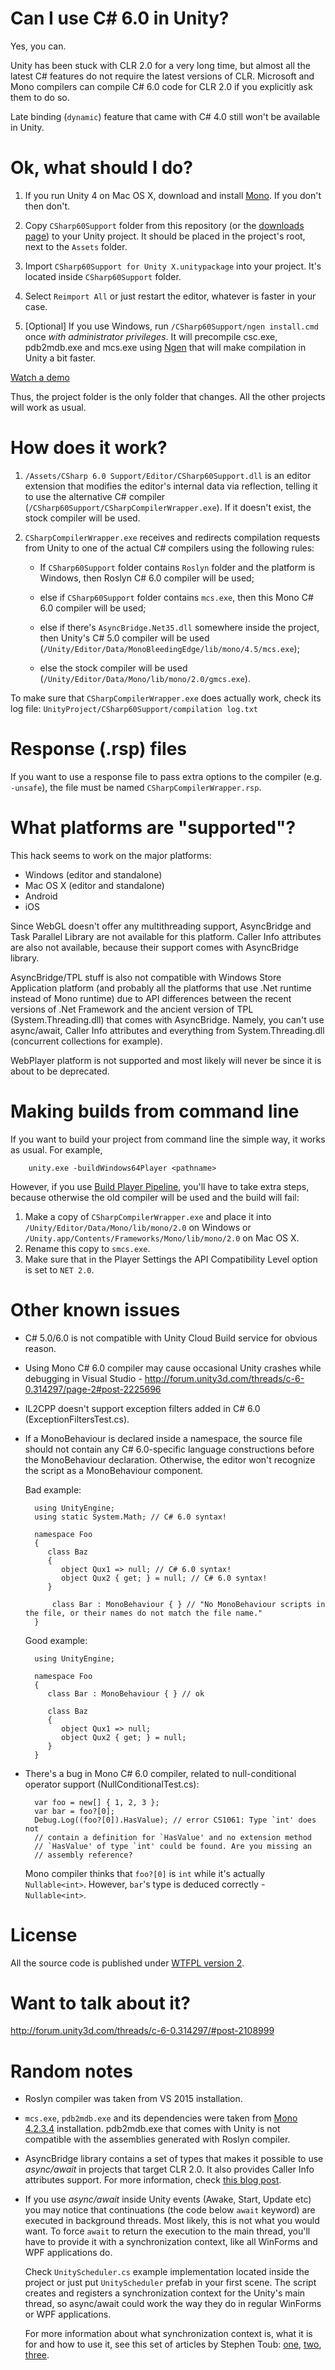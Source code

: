 # Can I use C# 6.0 in Unity? #

Yes, you can.

Unity has been stuck with CLR 2.0 for a very long time, but almost all the latest C# features do not require the latest versions of CLR. Microsoft and Mono compilers can compile C# 6.0 code for CLR 2.0 if you explicitly ask them to do so.

Late binding (`dynamic`) feature that came with C# 4.0 still won't be available in Unity.


# Ok, what should I do? #

1. If you run Unity 4 on Mac OS X, download and install [Mono][mono]. If you don't then don't.

2. Copy `CSharp60Support` folder from this repository (or the [downloads page](https://bitbucket.org/alexzzzz/unity-c-5.0-and-6.0-integration/downloads)) to your Unity project. It should be placed in the project's root, next to the `Assets` folder.

3. Import `CSharp60Support for Unity X.unitypackage` into your project. It's located inside `CSharp60Support` folder.

4. Select `Reimport All` or just restart the editor, whatever is faster in your case.

5. [Optional] If you use Windows, run `/CSharp60Support/ngen install.cmd` once *with administrator privileges*. It will precompile csc.exe, pdb2mdb.exe and mcs.exe using [Ngen][ngen] that will make compilation in Unity a bit faster.

[Watch a demo](How_to_install.gif)

Thus, the project folder is the only folder that changes. All the other projects will work as usual.


# How does it work? #

1. `/Assets/CSharp 6.0 Support/Editor/CSharp60Support.dll` is an editor extension that modifies the editor's internal data via reflection, telling it to use the alternative C# compiler (`/CSharp60Support/CSharpCompilerWrapper.exe`). If it doesn't exist, the stock compiler will be used.

2. `CSharpCompilerWrapper.exe` receives and redirects compilation requests from Unity to one of the actual C# compilers using the following rules:

    * If `CSharp60Support` folder contains `Roslyn` folder and the platform is Windows, then Roslyn C# 6.0 compiler will be used;

    * else if `CSharp60Support` folder contains `mcs.exe`, then this Mono C# 6.0 compiler will be used;

    * else if there's `AsyncBridge.Net35.dll` somewhere inside the project, then Unity's C# 5.0 compiler will be used (`/Unity/Editor/Data/MonoBleedingEdge/lib/mono/4.5/mcs.exe`);

    * else the stock compiler will be used (`/Unity/Editor/Data/Mono/lib/mono/2.0/gmcs.exe`).
    
To make sure that `CSharpCompilerWrapper.exe` does actually work, check its log file: `UnityProject/CSharp60Support/compilation log.txt`


# Response (.rsp) files #

If you want to use a response file to pass extra options to the compiler (e.g. `-unsafe`), the file must be named `CSharpCompilerWrapper.rsp`.


# What platforms are "supported"? #

This hack seems to work on the major platforms:

* Windows (editor and standalone)
* Mac OS X (editor and standalone)
* Android
* iOS

Since WebGL doesn't offer any multithreading support, AsyncBridge and Task Parallel Library are not available for this platform. Caller Info attributes are also not available, because their support comes with AsyncBridge library.

AsyncBridge/TPL stuff is also not compatible with Windows Store Application platform (and probably all the platforms that use .Net runtime instead of Mono runtime) due to API differences between the recent versions of .Net Framework and the ancient version of TPL (System.Threading.dll) that comes with AsyncBridge. Namely, you can't use async/await, Caller Info attributes and everything from System.Threading.dll (concurrent collections for example).

WebPlayer platform is not supported and most likely will never be since it is about to be deprecated.


# Making builds from command line #

If you want to build your project from command line the simple way, it works as usual. For example,

        unity.exe -buildWindows64Player <pathname>

However, if you use [Build Player Pipeline](https://docs.unity3d.com/Manual/BuildPlayerPipeline.html), you'll have to take extra steps, because otherwise the old compiler will be used and the build will fail:

1. Make a copy of `CSharpCompilerWrapper.exe` and place it into `/Unity/Editor/Data/Mono/lib/mono/2.0` on Windows or `/Unity.app/Contents/Frameworks/Mono/lib/mono/2.0` on Mac OS X.
2. Rename this copy to `smcs.exe`.
3. Make sure that in the Player Settings the API Compatibility Level option is set to `NET 2.0`.


# Other known issues #

* C# 5.0/6.0 is not compatible with Unity Cloud Build service for obvious reason.

* Using Mono C# 6.0 compiler may cause occasional Unity crashes while debugging in Visual Studio - http://forum.unity3d.com/threads/c-6-0.314297/page-2#post-2225696

* IL2CPP doesn't support exception filters added in C# 6.0 (ExceptionFiltersTest.cs).

* If a MonoBehaviour is declared inside a namespace, the source file should not contain any C# 6.0-specific language constructions before the MonoBehaviour declaration. Otherwise, the editor won't recognize the script as a MonoBehaviour component.

    Bad example:

        using UnityEngine;
        using static System.Math; // C# 6.0 syntax!

        namespace Foo
        {
	       class Baz
	       {
		      object Qux1 => null; // C# 6.0 syntax!
		      object Qux2 { get; } = null; // C# 6.0 syntax!
	       }

        	class Bar : MonoBehaviour { } // "No MonoBehaviour scripts in the file, or their names do not match the file name."
        }
    Good example:        

        using UnityEngine;

        namespace Foo
        {
	       class Bar : MonoBehaviour { } // ok

	       class Baz
	       {
		      object Qux1 => null;
		      object Qux2 { get; } = null;
	       }
        }


* There's a bug in Mono C# 6.0 compiler, related to null-conditional operator support (NullConditionalTest.cs):

        var foo = new[] { 1, 2, 3 };
        var bar = foo?[0];
        Debug.Log((foo?[0]).HasValue); // error CS1061: Type `int' does not 
        // contain a definition for `HasValue' and no extension method
        // `HasValue' of type `int' could be found. Are you missing an
        // assembly reference?

    Mono compiler thinks that `foo?[0]` is `int` while it's actually `Nullable<int>`. However, `bar`'s type is deduced correctly - `Nullable<int>`. 


# License #

All the source code is published under [WTFPL version 2](http://www.wtfpl.net/about/).


# Want to talk about it? #

http://forum.unity3d.com/threads/c-6-0.314297/#post-2108999

   
# Random notes #

* Roslyn compiler was taken from VS 2015 installation.

* `mcs.exe`, `pdb2mdb.exe` and its dependencies were taken from [Mono 4.2.3.4][mono] installation. pdb2mdb.exe that comes with Unity is not compatible with the assemblies generated with Roslyn compiler.

* AsyncBridge library contains a set of types that makes it possible to use _async/await_ in projects that target CLR 2.0. It also provides Caller Info attributes support. For more information, check [this blog post][asyncbridge].

* If you use _async/await_ inside Unity events (Awake, Start, Update etc) you may notice that continuations (the code below `await` keyword) are executed in background threads. Most likely, this is not what you would want. To force `await` to return the execution to the main thread, you'll have to provide it with a synchronization context, like all WinForms and WPF applications do.

    Check `UnityScheduler.cs` example implementation located inside the project or just put `UnityScheduler` prefab in your first scene. The script creates and registers a synchronization context for the Unity's main thread, so async/await could work the way they do in regular WinForms or WPF applications.

    For more information about what synchronization context is, what it is for and how to use it, see this set of articles by Stephen Toub: [one][synccontext1], [two][synccontext2], [three][synccontext3].


[mono]: http://www.mono-project.com/download/
[roslyn]: https://github.com/dotnet/roslyn
[asyncbridge]: https://www.simple-talk.com/blogs/2012/04/18/asyncbridge-write-async-code-for-net-3-5/
[synccontext1]: http://blogs.msdn.com/b/pfxteam/archive/2012/01/20/10259049.aspx
[synccontext2]: http://blogs.msdn.com/b/pfxteam/archive/2012/01/21/10259307.aspx
[synccontext3]: http://blogs.msdn.com/b/pfxteam/archive/2012/02/02/await-synchronizationcontext-and-console-apps-part-3.aspx
[ngen]: https://msdn.microsoft.com/en-us/library/6t9t5wcf%28v=vs.110%29.aspx?f=255&MSPPError=-2147217396
